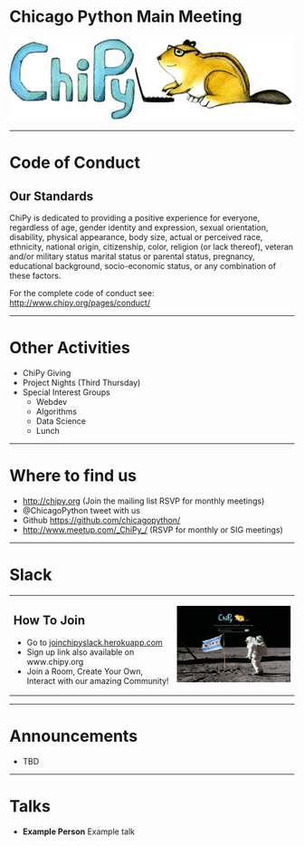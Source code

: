 # Chicago Python Main Meeting

![python](resources/logo.png)

---

# Code of Conduct

## Our Standards
ChiPy is dedicated to providing a positive experience for everyone, regardless of age, gender identity and expression, sexual orientation, disability, physical appearance, body size, actual or perceived race, ethnicity, national origin, citizenship, color, religion (or lack thereof), veteran and/or military status marital status or parental status, pregnancy, educational background, socio-economic status, or any combination of these factors.


For the complete code of conduct see: http://www.chipy.org/pages/conduct/

---

# Other Activities


- ChiPy Giving
- Project Nights (Third Thursday)
- Special Interest Groups
    - Webdev
    - Algorithms
    - Data Science
    - Lunch

---

# Where to find us

- http://chipy.org (Join the mailing list RSVP for monthly meetings)
- @ChicagoPython tweet with us
- Github https://github.com/chicagopython/
- http://www.meetup.com/_ChiPy_/  (RSVP for monthly or SIG meetings)

---

# Slack

<table>
  <tr>
    <td>
      <h2>How To Join</h2>
      <ul>
        <li>Go to <a href="https://joinchipyslack.herokuapp.com">joinchipyslack.herokuapp.com</a></li>
        <li>Sign up link also available on www.chipy.org</li>
        <li>Join a Room, Create Your Own, Interact with our amazing Community!</li>
    </td>
    <td>
      <img src="resources/slack_signup.png" alt="slack_signup" width="100%"/>
    </td>
  </tr>
</table>

----

# Announcements

* TBD


---

# Talks

* **Example Person** Example talk
